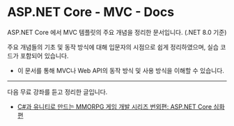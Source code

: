 # ASP.NET Core - MVC - Docs
ASP.NET Core 에서 MVC 템플릿의 주요 개념을 정리한 문서입니다. (.NET 8.0 기준)

주요 개념들의 기초 및 동작 방식에 대해 입문자의 시점으로 쉽게 정리하였으며, 실습 코드가 포함되어 있습니다.

-   이 문서를 통해 MVC나 Web API의 동작 방식 및 사용 방식을 이해할 수 있습니다.

---
다음 무료 강좌를 듣고 정리한 글입니다.

-   [C#과 유니티로 만드는 MMORPG 게임 개발 시리즈 번외편: ASP.NET Core 심화편](https://www.inflearn.com/course/lecture?courseSlug=%EC%9C%A0%EB%8B%88%ED%8B%B0-mmorpg-%EA%B0%9C%EB%B0%9C-aspnet&unitId=57910&tab=curriculum)
